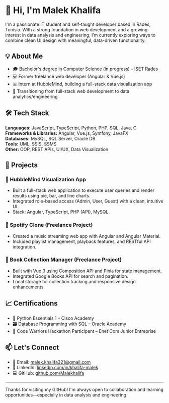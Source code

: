 # 👋 Hi, I'm Malek Khalifa

I'm a passionate IT student and self-taught developer based in Rades, Tunisia. With a strong foundation in web development and a growing interest in data analysis and engineering, I’m currently exploring ways to combine clean UI design with meaningful, data-driven functionality.

## 💡 About Me

- 🎓 Bachelor's degree in Computer Science (in progress) – ISET Rades
- 💻 Former freelance web developer (Angular & Vue.js)
- 📊 Intern at HubbleMind, building a full-stack data visualization app
- 🔄 Transitioning from full-stack web development to data analytics/engineering

## 🛠 Tech Stack

**Languages:** JavaScript, TypeScript, Python, PHP, SQL, Java, C  
**Frameworks & Libraries:** Angular, Vue.js, Symfony, JavaFX  
**Databases:** MySQL, SQL Server, Oracle DB  
**Tools:** UML, SSIS, SSMS  
**Other:** OOP, REST APIs, UI/UX, Data Visualization

## 🔨 Projects

### 🔹 HubbleMind Visualization App
- Built a full-stack web application to execute user queries and render results using pie, bar, and line charts.
- Integrated role-based access (Admin, User, Guest) with a clean, intuitive UI.
- Stack: Angular, TypeScript, PHP (API), MySQL.

### 🔹 Spotify Clone (Freelance Project)
- Created a music streaming web app with Angular and Angular Material.
- Included playlist management, playback features, and RESTful API integration.

### 🔹 Book Collection Manager (Freelance Project)
- Built with Vue 3 using Composition API and Pinia for state management.
- Integrated Google Books API for search and pagination.
- Local storage for collection tracking and responsive design enhancements.

## 📈 Certifications

- 🐍 Python Essentials 1 – Cisco Academy  
- 🗃️ Database Programming with SQL – Oracle Academy  
- 🏅 Code Warriors Hackathon Participant – Enet'Com Junior Entreprise

## 📫 Let's Connect

- 📧 Email: [malek.khalifa321@gmail.com](mailto:malek.khalifa321@gmail.com)
- 💼 LinkedIn: [linkedin.com/in/khalifa-malek](https://www.linkedin.com/in/khalifa-malek)
- 💻 GitHub: [github.com/Malekhalifa](https://github.com/Malekhalifa)

---

Thanks for visiting my GitHub! I'm always open to collaboration and learning opportunities—especially in data analysis and engineering.
